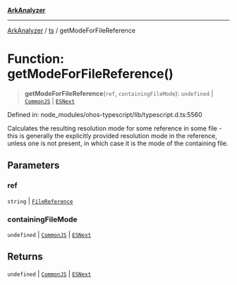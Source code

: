 [**ArkAnalyzer**](../../../../README.md)

***

[ArkAnalyzer](../../../../globals.md) / [ts](../README.md) / getModeForFileReference

# Function: getModeForFileReference()

> **getModeForFileReference**(`ref`, `containingFileMode`): `undefined` \| [`CommonJS`](../enumerations/ModuleKind.md#commonjs) \| [`ESNext`](../enumerations/ModuleKind.md#esnext)

Defined in: node\_modules/ohos-typescript/lib/typescript.d.ts:5560

Calculates the resulting resolution mode for some reference in some file - this is generally the explicitly
provided resolution mode in the reference, unless one is not present, in which case it is the mode of the containing file.

## Parameters

### ref

`string` | [`FileReference`](../interfaces/FileReference.md)

### containingFileMode

`undefined` | [`CommonJS`](../enumerations/ModuleKind.md#commonjs) | [`ESNext`](../enumerations/ModuleKind.md#esnext)

## Returns

`undefined` \| [`CommonJS`](../enumerations/ModuleKind.md#commonjs) \| [`ESNext`](../enumerations/ModuleKind.md#esnext)

